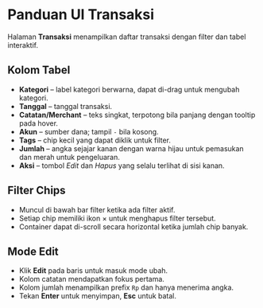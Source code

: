 # Panduan UI Transaksi

Halaman **Transaksi** menampilkan daftar transaksi dengan filter dan tabel interaktif.

## Kolom Tabel
- **Kategori** – label kategori berwarna, dapat di-drag untuk mengubah kategori.
- **Tanggal** – tanggal transaksi.
- **Catatan/Merchant** – teks singkat, terpotong bila panjang dengan tooltip pada hover.
- **Akun** – sumber dana; tampil `-` bila kosong.
- **Tags** – chip kecil yang dapat diklik untuk filter.
- **Jumlah** – angka sejajar kanan dengan warna hijau untuk pemasukan dan merah untuk pengeluaran.
- **Aksi** – tombol *Edit* dan *Hapus* yang selalu terlihat di sisi kanan.

## Filter Chips
- Muncul di bawah bar filter ketika ada filter aktif.
- Setiap chip memiliki ikon × untuk menghapus filter tersebut.
- Container dapat di-scroll secara horizontal ketika jumlah chip banyak.

## Mode Edit
- Klik **Edit** pada baris untuk masuk mode ubah.
- Kolom catatan mendapatkan fokus pertama.
- Kolom jumlah menampilkan prefix `Rp` dan hanya menerima angka.
- Tekan **Enter** untuk menyimpan, **Esc** untuk batal.
